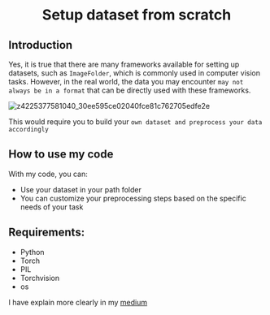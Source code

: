 <p align="center">
 <h1 align="center">Setup dataset from scratch </h1>
</p>

## Introduction
Yes, it is true that there are many frameworks available for setting up datasets, such as `ImageFolder`, which is commonly used in computer vision tasks. However, in the real world, the data you may encounter `may not always be in a format` that can be directly used with these frameworks.



![z4225377581040_30ee595ce02040fce81c762705edfe2e](https://user-images.githubusercontent.com/122800932/229079504-bade2767-3acb-40c9-9e11-d44a117188af.jpg)


This would require you to build your `own dataset and preprocess your data accordingly` 


## How to use my code
With my code, you can:
* Use your dataset in your path folder
* You can customize your preprocessing steps based on the specific needs of your task

## Requirements:
* Python
* Torch
* PIL
* Torchvision
* os

I have explain more clearly in my [medium](https://medium.com/@giahuy04/imagefolder-is-enough-to-set-up-your-data-3d9689498bca)

